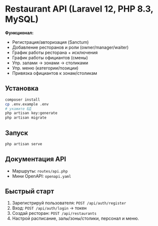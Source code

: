 
# Restaurant API (Laravel 12, PHP 8.3, MySQL)

**Функционал:**
- Регистрация/авторизация (Sanctum)
- Добавление ресторанов и роли (owner/manager/waiter)
- График работы ресторана + исключения
- График работы официантов (смены)
- Упр. залами → зонами → столиками
- Упр. меню (категории/позиции)
- Привязка официантов к зонам/столикам

## Установка
```bash
composer install
cp .env.example .env
# укажите БД
php artisan key:generate
php artisan migrate
```

## Запуск
```bash
php artisan serve
```

## Документация API
- Маршруты: `routes/api.php`
- Мини OpenAPI: `openapi.yaml`

## Быстрый старт
1. Зарегистрируй пользователя: `POST /api/auth/register`
2. Вход: `POST /api/auth/login` → токен
3. Создай ресторан: `POST /api/restaurants`
4. Настрой расписание, залы/зоны/столики, персонал и меню.
